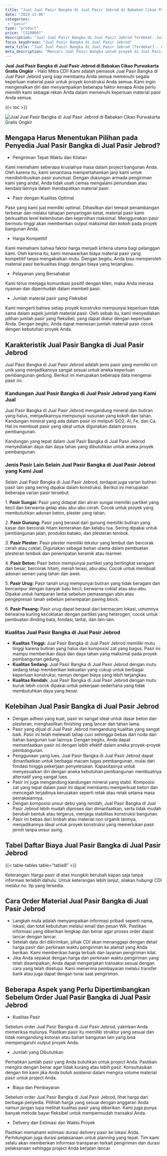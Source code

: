 ```yaml
---
title: "Jual Jual Pasir Bangka di Jual Pasir Jebrod di Babakan Cikao Purwakarta Gratis Ongkir"
date: "2023-11-06"
categories:
 - "pasir"
type: "product"
price: "[320000]"
description: "Jual Jual Pasir Bangka di Jual Pasir Jebrod Terdekat. Jual Pasir Bangka ini sering dipakai dalam proyek konstruksi sebagai material adukan yang terpilih dan halus. Hubungi kami untuk informasi lebih lanjut."
focus_keyphrase: "Jual Pasir Bangka di Jual Pasir Jebrod"
meta_title: "Jual Jual Pasir Bangka di Jual Pasir Jebrod [Terdekat] - CDI"
meta_description: "Mencari Jual Pasir Bangka untuk proyek di Jual Pasir Jebrod? Kami menawarkan Jual Pasir Bangka berkualitas untuk bahan campuran. Segera dapatkan penawaran terbaik."
---
```


**Jual Jual Pasir Bangka di Jual Pasir Jebrod di Babakan Cikao Purwakarta Gratis Ongkir** - Halo Mitra CDI! Kami adalah pemasok Jual Pasir Bangka di Jual Pasir Jebrod yang siap membantu Anda semua memenuhi segala keperluan material pasir untuk proyek konstruksi Anda semua. Kami ingin mengenalkan diri dan menyampaikan beberapa faktor kenapa Anda perlu memilih kami sebagai rekan Anda dalam memenuhi keperluan material pasir Anda semua.

{{< toc >}}

![Jual Jual Pasir Bangka di Jual Pasir Jebrod di Babakan Cikao Purwakarta Gratis Ongkir](/images/pasir/pasir-bangunan-14.jpg)

## Mengapa Harus Menentukan Pilihan pada Penyedia Jual Pasir Bangka di Jual Pasir Jebrod?

*   Pengiriman Tepat Waktu dan Kilatan

Kami memahami seberapa krusialnya masa dalam project bangunan Anda. Oleh karena itu, kami senantiasa mempertahankan janji kami untuk mendistribusikan pasir punctual. Dengan dukungan armada pengiriman kami yang andal, Anda tidak usah cemas mengalami penundaan atau kendala lainnya dalam mendapatkan material pasir.
*   Pasir dengan Kualitas Optimal

Pasir yang kami jual memiliki optimal. Dihasilkan dari tempat penambangan terbesar dan melalui tahapan penyaringan ketat, material pasir kami berkualitas level kelembutan dan kejernihan maksimal. Menggunakan pasir bermutu tinggi akan memberikan output maksimal dan kokoh pada proyek bangunan Anda.
*   Harga Kompetitif

Kami memahami bahwa faktor harga menjadi kriteria utama bagi pelanggan kami. Oleh karena itu, kami menawarkan biaya material pasir yang kompetitif tanpa mengabaikan mutu. Dengan begitu, Anda bisa memperoleh material pasir berkualitas tinggi dengan biaya yang terjangkau.
*   Pelayanan yang Bersahabat

Kami terus menjaga komunikasi positif dengan klien, maka Anda merasa nyaman dan dipermudah dalam membeli pasir.
*   Jumlah material pasir yang Fleksibel

Kami mengerti bahwa setiap proyek konstruksi mempunyai keperluan tidak sama dalam aspek jumlah material pasir. Oleh sebab itu, kami menyediakan pilihan jumlah pasir yang fleksibel, yang dapat diatur dengan keperluan Anda. Dengan begitu, Anda dapat memesan jumlah material pasir cocok dengan kebutuhan proyek Anda.

## Karakteristik Jual Pasir Bangka di Jual Pasir Jebrod

Jual Pasir Bangka di Jual Pasir Jebrod adalah jenis pasir yang memiliki ciri unik yang menjadikannya sangat sesuai untuk aneka keperluan pembangunan gedung. Berikut ini merupakan beberapa data mengenai pasir ini:

### Kandungan Jual Pasir Bangka di Jual Pasir Jebrod yang Kami Jual

Jual Pasir Bangka di Jual Pasir Jebrod mengandung mineral dan butiran yang halus, menjadikannya mempunyai susunan yang kokoh dan tahan. Kandungan mineral yang ada dalam pasir ini meliputi SiO2, Al, Fe, dan Ca. Hal ini membuat pasir yang ideal untuk digunakan dalam proses pembangunan.

Kandungan yang tepat dalam Jual Pasir Bangka di Jual Pasir Jebrod menyediakan daya dan daya tahan yang dibutuhkan untuk aneka proyek pembangunan.

### Jenis Pasir Lain Selain Jual Pasir Bangka di Jual Pasir Jebrod yang Kami Jual

Selain Jual Pasir Bangka di Jual Pasir Jebrod, terdapat juga varian butiran pasir lain yang sering dipakai dalam konstruksi. Berikut ini merupakan beberapa varian pasir tersebut:

1\.  **Pasir Sungai:** Pasir yang didapat dari aliran sungai memiliki partikel yang kecil dan berwarna gelap atau abu-abu cerah. Cocok untuk proyek yang membutuhkan adonan beton, plester yang tahan.

2\.  **Pasir Gunung:** Pasir yang berasal dari gunung memiliki butiran yang kasar dan bercorak hitam kemerahan dan kelabu tua. Sering dipakai untuk pembangunan jalan, produksi batako, dan plesteran tembok.

3\.  **Pasir Plester:** Pasir plester memiliki tekstur yang lembut dan bercorak cerah atau coklat. Digunakan sebagai bahan utama dalam pembuatan plesteran tembok dan penempatan keramik atau marmer.

4\.  **Pasir Beton:** Pasir beton mempunyai partikel yang bertingkat seragam dan besar, bercorak hitam, merah terasi, abu-abu. Cocok untuk membuat adonan semen yang tahan dan awet.

5\.  **Pasir Urug:** Pasir tanah urug mempunyai butiran yang tidak beragam dan bercampur dengan banyak batu kecil, berwarna coklat atau abu-abu. Dipakai untuk hamparan lantai sebelum pemasangan ubin atau pengepresan tanah sebelum penempatan paving block.

6\.  **Pasir Pasang:** Pasir urug dapat berasal dari bermacam lokasi, umumnya berwarna kuning kecoklatan dengan partikel yang heterogen, cocok untuk pembuatan dinding bata, fondasi, lantai, dan lain-lain.

### Kualitas Jual Pasir Bangka di Jual Pasir Jebrod

*   **Kualitas Tinggi:** Jual Pasir Bangka di Jual Pasir Jebrod memiliki mutu tinggi karena butiran yang halus dan komposisi zat yang bagus. Pasir ini mampu memberikan daya dan daya tahan yang maksimal pada proyek pembangunan gedung.
*   **Kualitas Sedang:** Jual Pasir Bangka di Jual Pasir Jebrod dengan mutu sedang tetap memberikan kekuatan yang cukup untuk berbagai keperluan konstruksi, namun dengan biaya yang lebih terjangkau.
*   **Kualitas Rendah:** Jual Pasir Bangka di Jual Pasir Jebrod dengan mutu buruk lebih cocok dipakai untuk pekerjaan sederhana yang tidak membutuhkan daya yang besar.

## Kelebihan Jual Pasir Bangka di Jual Pasir Jebrod

*   Dengan adhesi yang kuat, pasir ini sangat ideal untuk dasar beton dan plesteran, menghasilkan finishing yang lancar dan tahan lama.
*   Pasir yang dijual di Jual Pasir Jebrod mengandung kualitas yang sangat baik. Pasir ini telah melewati tahap cuci sehingga bebas dari noda dan bahan bangunan luar lainnya. Dengan begitu, Anda dapat memanfaatkan pasir ini dengan lebih efektif dalam aneka proyek-proyek pembangunan.
*   Penggunaan yang lues. Jual Pasir Bangka di Jual Pasir Jebrod dapat dimanfaatkan untuk berbagai macam tugas pembangunan, mulai dari fondasi hingga pekerjaan penyelesaian. Kapasitasnya untuk menyesuaikan diri dengan aneka kebutuhan pembangunan membuatnya alternatif yang sangat lues.
*   Pasir ini juga mengandung kandungan mineral yang stabil. Komposisi zat yang tepat dalam pasir ini dapat membantu memperkuat beton dan mencegah terjadinya kerusakan seperti retak atau retak selama masa pemakaiannya.
*   Dengan komposisi unsur debu yang rendah, Jual Pasir Bangka di Jual Pasir Jebrod lebih mudah diproses dan dimanfaatkan, serta tidak mudah berubah bentuk atau tergerus, menjaga stabilitas konstruksi bangunan.
*   Pasir ini bebas dari limbah atau material non organik lainnya, menjadikannya ideal untuk proyek konstruksi yang memerlukan pasir jernih tanpa unsur asing.

## Tabel Daftar Biaya Jual Pasir Bangka di Jual Pasir Jebrod

{{< table-tables table="table8" >}}

Keterangan: Harga pasir di atas mungkin berubah kapan saja tanpa informasi terlebih dahulu. Untuk keterangan lebih lanjut, silakan hubungi CDI melalui no. tlp yang tersedia.

## Cara Order Material Jual Pasir Bangka di Jual Pasir Jebrod

*   Langkah mula adalah menyampaikan informasi pribadi seperti nama, lokasi, dan total kebutuhan melalui email dan pesan WA. Pastikan informasi yang diberikan lengkap dan benar agar proses order dapat lancar dengan lancar.
*   Setelah data diri dikirimkan, pihak CDI akan menanggapi dengan detail harga pasir dan perkiraan waktu pengiriman ke alamat yang Anda berikan. Kami memberikan harga terbaik dan layanan pengiriman kilat.
*   Jika Anda sepakat dengan harga dan perkiraan waktu pengiriman yang telah disampaikan, Anda dapat mengerjakan transaksi sesuai dengan cara yang telah disetujui. Kami menerima pembayaran melalui transfer bank atau juga dapat dengan tunai saat pengiriman.

## Beberapa Aspek yang Perlu Dipertimbangkan Sebelum Order Jual Pasir Bangka di Jual Pasir Jebrod

*   Kualitas Pasir

Sebelum order Jual Pasir Bangka di Jual Pasir Jebrod, yakinkan Anda memeriksa mutunya. Pastikan pasir itu memiliki struktur yang sesuai dan tidak mengandung kotoran atau bahan bangunan lain yang bisa mempengaruhi output proyek Anda.
*   Jumlah yang Dibutuhkan

Perhatikan jumlah pasir yang Anda butuhkan untuk project Anda. Pastikan mengira dengan benar agar tidak kurang atau lebih pasir. Konsultasikan dengan tim kami jika Anda butuh asistensi dalam mengira volume material pasir untuk project Anda.
*   Biaya dan Pembayaran

Sebelum order Jual Pasir Bangka di Jual Pasir Jebrod, lihat harga dari berbagai penyedia. Pilihlah harga yang sesuai dengan anggaran Anda namun jangan lupa melihat kualitas pasir yang diberikan. Kami juga punya banyak metode bayar fleksibel untuk mempermudah transaksi Anda.
*   Delivery dan Estimasi dan Waktu Proyek

Pastikan memahami estimasi durasi delivery pasir ke lokasi Anda. Perhitungkan juga durasi pelaksanaan untuk planning yang tepat. Tim kami selalu akan memberikan informasi transparan terkait pengiriman dan durasi pelaksanaan sehingga project Anda berjalan lancar.